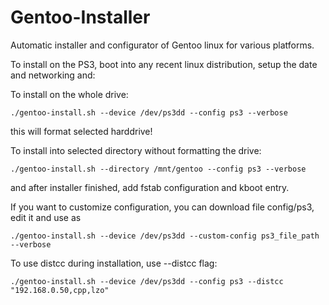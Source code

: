# Gentoo-Installer
Automatic installer and configurator of Gentoo linux for various platforms.

To install on the PS3, boot into any recent linux distribution, setup the date and networking and:

To install on the whole drive:

`./gentoo-install.sh --device /dev/ps3dd --config ps3 --verbose`

this will format selected harddrive!

To install into selected directory without formatting the drive:

`./gentoo-install.sh --directory /mnt/gentoo --config ps3 --verbose`

and after installer finished, add fstab configuration and kboot entry.

If you want to customize configuration, you can download file config/ps3, edit it and use as

`./gentoo-install.sh --device /dev/ps3dd --custom-config ps3_file_path --verbose`

To use distcc during installation, use --distcc flag:

`./gentoo-install.sh --device /dev/ps3dd --config ps3 --distcc "192.168.0.50,cpp,lzo"`
